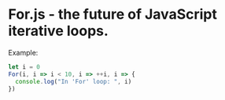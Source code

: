 # For.js - the future of JavaScript iterative loops.

Example:
```js
let i = 0
For(i, i => i < 10, i => ++i, i => {
  console.log("In 'For' loop: ", i)
})
```
